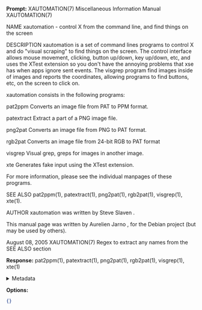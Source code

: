 **Prompt:**
XAUTOMATION(7) Miscellaneous Information Manual XAUTOMATION(7)

NAME xautomation - control X from the command line, and find things on
the screen

DESCRIPTION xautomation is a set of command lines programs to control X
and do "visual scraping" to find things on the screen. The control
interface allows mouse movement, clicking, button up/down, key up/down,
etc, and uses the XTest extension so you don't have the annoying
problems that xse has when apps ignore sent events. The visgrep program
find images inside of images and reports the coordinates, allowing
programs to find buttons, etc, on the screen to click on.

xautomation consists in the following programs:

pat2ppm Converts an image file from PAT to PPM format.

patextract Extract a part of a PNG image file.

png2pat Converts an image file from PNG to PAT format.

rgb2pat Converts an image file from 24-bit RGB to PAT format

visgrep Visual grep, greps for images in another image.

xte Generates fake input using the XTest extension.

For more information, please see the individual manpages of these
programs.

SEE ALSO pat2ppm(1), patextract(1), png2pat(1), rgb2pat(1), visgrep(1),
xte(1).

AUTHOR xautomation was written by Steve Slaven .

This manual page was written by Aurelien Jarno , for
the Debian project (but may be used by others).

August 08, 2005 XAUTOMATION(7)
 Regex to extract any names from the SEE ALSO section

**Response:**
pat2ppm(1), patextract(1), png2pat(1), rgb2pat(1), visgrep(1), xte(1)

<details><summary>Metadata</summary>

- Duration: 1437 ms
- Datetime: 2023-08-31T11:52:04.912247
- Model: gpt-3.5-turbo-0613

</details>

**Options:**
```json
{}
```

